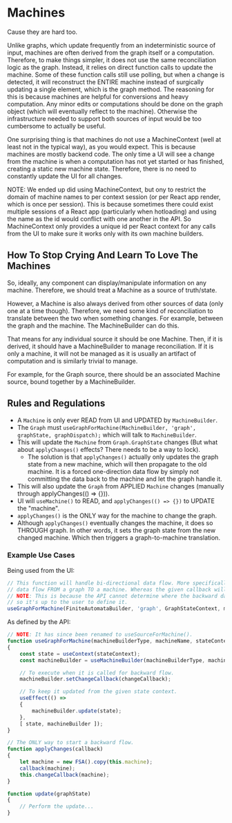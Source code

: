 # Machines

Cause they are hard too.

Unlike graphs, which update frequently from an indeterministic source of input, machines
are often derived from the graph itself or a computation. Therefore, to make things simpler,
it does not use the same reconciliation logic as the graph. Instead, it relies on direct
function calls to update the machine. Some of these function calls still use polling, but
when a change is detected, it will reconstruct the ENTIRE machine instead of surgically
updating a single element, which is the graph method. The reasoning for this is because
machines are helpful for conversions and heavy computation. Any minor edits or computations
should be done on the graph object (which will eventually reflect to the machine). Otherwise
the infrastructure needed to support both sources of input would be too cumbersome to actually
be useful.

One surprising thing is that machines do not use a MachineContext (well at least not in the
typical way), as you would expect. This is because machines are mostly backend code. The only
time a UI will see a change from the machine is when a computation has not yet started or has
finished, creating a static new machine state. Therefore, there is no need to constantly update
the UI for all changes.

NOTE: We ended up did using MachineContext, but ony to restrict the domain of machine names to
per context session (or per React app render, which is once per session). This is because sometimes
there could exist multiple sessions of a React app (particularly when hotloading) and using
the name as the id would conflict with one another in the API. So MachineContext only provides
a unique id per React context for any calls from the UI to make sure it works only with its own
machine builders.

## How To Stop Crying And Learn To Love The Machines
So, ideally, any component can display/manipulate information on any machine. Therefore,
we should treat a Machine as a source of truth/state.

However, a Machine is also always derived from other sources of data (only one at a time
though). Therefore, we need some kind of reconciliation to translate between the two when
something changes. For example, between the graph and the machine. The MachineBuilder can
do this.

That means for any individual source it should be one Machine. Then, if it is derived, it
should have a MachineBuilder to manage reconciliation. If it is only a machine, it will
not be managed as it is usually an artifact of computation and is similarly trivial to manage.

For example, for the Graph source, there should be an associated Machine source, bound
together by a MachineBuilder.

## Rules and Regulations
- A `Machine` is only ever READ from UI and UPDATED by `MachineBuilder`.
- The `Graph` must `useGraphForMachine(MachineBuilder, 'graph', graphState, graphDispatch);`
which will talk to `MachineBuilder`.
- This will update the `Machine` from `Graph.GraphState` changes (But what about
`applyChanges()` effects? There needs to be a way to lock).
    - The solution is that `applyChanges()` actually only updates the graph state from a
    new machine, which will then propagate to the old machine. It is a forced one-direction
    data flow by simply not committing the data back to the machine and let the graph handle it.
- This will also update the `Graph` from APPLIED `Machine` changes (manually through applyChanges(() => {})).
- UI will `useMachine()` to READ, and `applyChanges(() => {})` to UPDATE the "machine".
- `applyChanges()` is the ONLY way for the machine to change the graph.
- Although `applyChanges()` eventually changes the machine, it does so THROUGH graph. In other
words, it sets the graph state from the new changed machine. Which then triggers a
graph-to-machine translation.

### Example Use Cases

Being used from the UI:
```javascript
// This function will handle bi-directional data flow. More specifically, the function will implement
// data flow FROM a graph TO a machine. Whereas the given callback will handle flow FROM a machine TO a graph.
// NOTE: This is because the API cannot determine where the backward data flow should end up at,
// so it's up to the user to define it.
useGraphForMachine(FiniteAutomataBuilder, 'graph', GraphStateContext, machine => graphDispatch({}));
```

As defined by the API:
```javascript
// NOTE: It has since been renamed to useSourceForMachine().
function useGraphForMachine(machineBuilderType, machineName, stateContext, changeCallback)
{
    const state = useContext(stateContext);
    const machineBuilder = useMachineBuilder(machineBuilderType, machineName);

    // To execute when it is called for backward flow.
    machineBuilder.setChangeCallback(changeCallback);

    // To keep it updated from the given state context.
    useEffect(() =>
    {
        machineBuilder.update(state);
    },
    [ state, machineBuilder ]);
}

// The ONLY way to start a backward flow.
function applyChanges(callback)
{
    let machine = new FSA().copy(this.machine);
    callback(machine);
    this.changeCallback(machine);
}

function update(graphState)
{
    // Perform the update...
}
```
